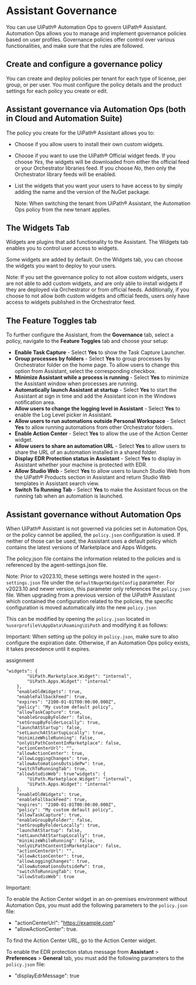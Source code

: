 # Assistant Governance

You can use UiPath® Automation Ops to govern UiPath® Assistant. Automation Ops allows you to manage and implement governance policies based on user profiles. Governance policies
offer control over various functionalities, and make sure that the rules are followed.

## Create and configure a governance policy

You can create and deploy policies per tenant for each type of license, per group, or per user. You must configure the policy
details and the product settings for each policy you create or edit.

## Assistant governance via Automation Ops (both in Cloud and Automation Suite)

The policy you create for the UiPath® Assistant allows you to:

* Choose if you allow users to install their own custom widgets.
* Choose if you want to use the UiPath® Official widget feeds. If you choose *Yes*, the widgets will be downloaded from either the official feed or your Orchestrator libraries feed. If you choose *No*, then only the Orchestrator library feeds will be enabled.
* List the widgets that you want your users to have access to by simply adding the name and the version of the NuGet package.

  Note: When switching the tenant from UiPath® Assistant, the Automation Ops policy from the new tenant applies.

## The Widgets Tab

Widgets are plugins that add functionality to the Assistant. The Widgets tab enables you to control user access to widgets.

Some widgets are added by default. On the Widgets tab, you can choose the widgets you want to deploy to your users.

Note: If you set the governance policy to not allow custom widgets, users are not able to add custom widgets, and are only able
to install widgets if they are deployed via Orchestrator or from official feeds. Additionally, if you choose to not allow
both custom widgets and official feeds, users only have access to widgets published in the Orchestrator feed.

## The Feature Toggles tab

To further configure the Assistant, from the **Governance** tab, select a policy, navigate to the **Feature Toggles** tab and choose your setup:

* **Enable Task Capture** - Select **Yes** to show the Task Capture Launcher.
* **Group processes by folders** - Select **Yes** to group processes by Orchestrator folder on the home page. To allow users to change this option from Assistant, select the
  corresponding checkbox.
* **Minimize Assistant while a process is running** - Select **Yes** to minimize the Assistant window when processes are running.
* **Automatically launch Assistant at startup** - Select **Yes** to start the Assistant at sign in time and add the Assistant icon in the Windows notification area.
* **Allow users to change the logging level in Assistant** - Select **Yes** to enable the Log Level picker in Assistant.
* **Allow users to run automations outside Personal Workspace** - Select **Yes** to allow running automations from other Orchestrator folders.
* **Enable Action Center** - Select **Yes** to allow the use of the Action Center widget.
* **Allow users to share an automation URL** - Select **Yes** to allow users to share the URL of an automation installed in a shared folder.
* **Display EDR Protection status in Assistant** - Select **Yes** to display in Assistant whether your machine is protected with EDR.
* **Allow Studio Web** - Select **Yes** to allow users to launch Studio Web from the UiPath® Products section in Assistant and return Studio Web templates in Assistant search view.
* **Switch To Running Tab** - Select **Yes** to make the Assistant focus on the running tab when an automation is launched.

## Assistant governance without Automation Ops

When UiPath® Assistant is not governed via policies set in Automation Ops, or the policy cannot be applied, the `policy.json` configuration is used. If neither of those can be used, the Assistant uses a default policy which contains the latest versions
of Marketplace and Apps Widgets.

The policy.json file contains the information related to the policies and is referenced by the agent-settings.json file.

Note: Prior to v2023.10, these settings were hosted in the `agent-settings.json` file under the `defaultNugetWidgetConfig` parameter. For v2023.10 and newer version, this parameter only references the `policy.json` file. When upgrading from a previous version of the UiPath® Assistant which contained the configuration related to the policies, the specific configuration is moved automatically into
the new `policy.json`

This can be modified by opening the `policy.json` located in `%userprofile%\AppData\Roaming\UiPath` and modifying it as follows:

Important: When setting up the policy in `policy.json`, make sure to also configure the expiration date. Otherwise, if an Automation Ops policy exists, it takes precedence until
it expires.

assignment

```
"widgets": {
        "UiPath.Marketplace.Widget": "internal",
        "UiPath.Apps.Widget": "internal"
    },
    "enableOldWidgets": true,
    "enableFallbackFeed": true,
    "expires": "2100-01-01T00:00:00.000Z",
    "policy": "My custom default policy",
    "allowTaskCapture": true,
    "enableGroupByFolder": false,
    "setGroupByFolderLocally": true,
    "launchAtStartup": false,
    "setLaunchAtStartupLocally": true,
    "minimizeWhileRunning": false,
    "onlyUiPathContentInMarketplace": false,
    "actionCenterUrl": "",
    "allowActionCenter": true,
    "allowLoggingChanges": true,
    "allowAutomationsOutsidePw": true,
    "switchToRunningTab": true,
    "allowStudioWeb": true"widgets": {
        "UiPath.Marketplace.Widget": "internal",
        "UiPath.Apps.Widget": "internal"
    },
    "enableOldWidgets": true,
    "enableFallbackFeed": true,
    "expires": "2100-01-01T00:00:00.000Z",
    "policy": "My custom default policy",
    "allowTaskCapture": true,
    "enableGroupByFolder": false,
    "setGroupByFolderLocally": true,
    "launchAtStartup": false,
    "setLaunchAtStartupLocally": true,
    "minimizeWhileRunning": false,
    "onlyUiPathContentInMarketplace": false,
    "actionCenterUrl": "",
    "allowActionCenter": true,
    "allowLoggingChanges": true,
    "allowAutomationsOutsidePw": true,
    "switchToRunningTab": true,
    "allowStudioWeb": true
```

Important:

To enable the Action Center widget in an on-premises environment without Automation Ops, you must add the following parameters
to the `policy.json` file:

* "actionCenterUrl": "https://example.com"
* "allowActionCenter": true.

To find the Action Center URL, go to the Action Center widget.

To enable the EDR protection status message from **Assistant** > **Preferences** > **General** tab, you must add the following parameters to the `policy.json` file:

* "displayEdrMessage": true